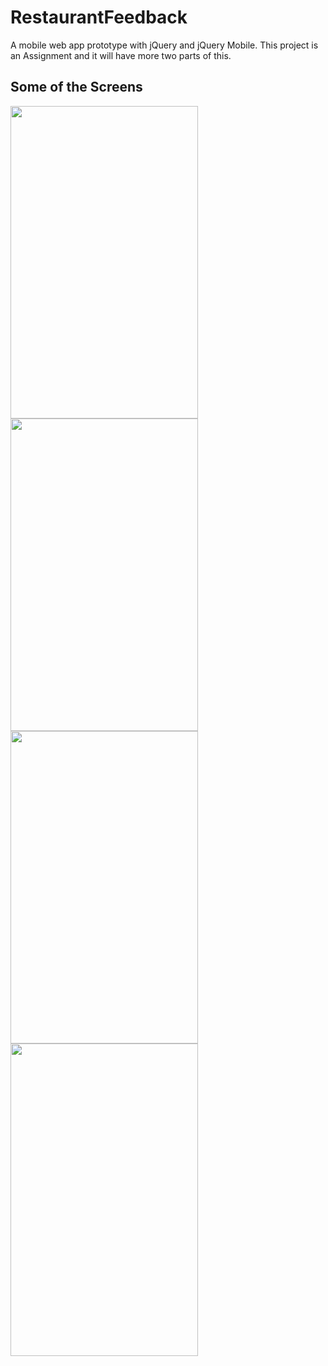# RestaurantFeedback

 A mobile web app prototype with jQuery and jQuery Mobile.
 This project is an Assignment and it will have more two parts of this.
 
 ## Some of the Screens
 
 <img src="https://github.com/DaianaArantes/WebMobileApplication_Assignment1/blob/master/screenshots/screenshot_home.png" width="300" height=" 500">
  <img src="https://github.com/DaianaArantes/WebMobileApplication_Assignment1/blob/master/screenshots/screenshot_add.png" width="300" height=" 500">
   <img src="https://github.com/DaianaArantes/WebMobileApplication_Assignment1/blob/master/screenshots/screenshot_review.png" width="300" height=" 500">
    <img src="https://github.com/DaianaArantes/WebMobileApplication_Assignment1/blob/master/screenshots/screenshot_settings.png" width="300" height=" 500">

 
